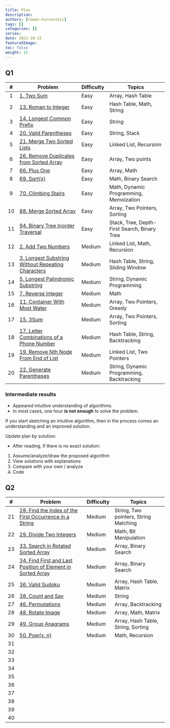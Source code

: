 ```yaml
---
title: Plan
description:
authors: [roman-kurnovskii]
tags: []
categories: []
series:
date: 2022-10-15
featuredImage:
toc: false
weight: 15
---
```


## Q1

|   #   | Problem                                                                                                           | Difficulty | Topics                                       |
| :---: | ----------------------------------------------------------------------------------------------------------------- | ---------- | -------------------------------------------- |
|   1   | [1. Two Sum](../problems/1-two-sum)                                                                               | Easy       | Array, Hash Table                            |
|   2   | [13. Roman to Integer](../problems/13-roman-to-integer)                                                           | Easy       | Hash Table, Math, String                     |
|   3   | [14. Longest Common Prefix](../problems/14-longest-common-prefix)                                                 | Easy       | String                                       |
|   4   | [20. Valid Parentheses](../problems/20-valid-parentheses)                                                         | Easy       | String, Stack                                |
|   5   | [21. Merge Two Sorted Lists](../problems/21-merge-two-sorted-lists)                                               | Easy       | Linked List, Recursion                       |
|   6   | [26. Remove Duplicates from Sorted Array](../problems/26-remove-duplicates-from-sorted-array)                     | Easy       | Array, Two points                            |
|   7   | [66. Plus One](../problems/66-plus-one)                                                                           | Easy       | Array, Math                                  |
|   8   | [69. Sqrt(x)](../problems/69-sqrtx)                                                                               | Easy       | Math, Binary Search                          |
|   9   | [70. Climbing Stairs](../problems/70-climbing-stairs)                                                             | Easy       | Math, Dynamic Programming, Memoization       |
|  10   | [88. Merge Sorted Array](../problems/88-merge-sorted-array)                                                       | Easy       | Array, Two Pointers, Sorting                 |
|  11   | [94. Binary Tree Inorder Traversal](../problems/94-binary-tree-inorder-traversal)                                 | Easy       | Stack, Tree, Depth-First Search, Binary Tree |
|  12   | [2. Add Two Numbers](../problems/2-add-two-numbers)                                                               | Medium     | Linked List, Math, Recursion                 |
|  13   | [3. Longest Substring Without Repeating Characters](../problems/3-longest-substring-without-repeating-characters) | Medium     | Hash Table, String, Sliding Window           |
|  14   | [5. Longest Palindromic Substring](../problems/5-longest-palindromic-substring)                                   | Medium     | String, Dynamic Programming                  |
|  15   | [7. Reverse Integer](../problems/7-reverse-integer)                                                               | Medium     | Math                                         |
|  16   | [11. Container With Most Water](../problems/11-container-with-most-water)                                         | Medium     | Array, Two Pointers, Greedy                  |
|  17   | [15. 3Sum](../problems/15-3sum)                                                                                   | Medium     | Array, Two Pointers, Sorting                 |
|  18   | [17. Letter Combinations of a Phone Number](../problems/17-letter-combinations-of-a-phone-number)                 | Medium     | Hash Table, String, Backtracking             |
|  19   | [19. Remove Nth Node From End of List](../problems/19-remove-nth-node-from-end-of-list)                           | Medium     | Linked List, Two Pointers                    |
|  20   | [22. Generate Parentheses](../problems/22-generate-parentheses)                                                   | Medium     | String, Dynamic Programming, Backtracking    |

### Intermediate results

- Appeared intuitive understanding of algorithms.
- In most cases, one hour **is not enough** to solve the problem.

If you start sketching an intuitive algorithm, then in the process comes an understanding and an improved solution.

Update plan by solution:
- After reading, if there is no exact solution:
1. Assume/analyze/draw the proposed algorithm
2. View solutions with explanations
3. Compare with your own / analyze
4. Code

## Q2

|   #   | Problem                                                                                                                            | Difficulty | Topics                                |
| :---: | ---------------------------------------------------------------------------------------------------------------------------------- | ---------- | ------------------------------------- |
|  21   | [28. Find the Index of the First Occurrence in a String](../problems/28-find-the-index-of-the-first-occurrence-in-a-string/)       | Medium     | String, Two pointers, String Matching |
|  22   | [29. Divide Two Integers](../problems/29-divide-two-integers)                                                                      | Medium     | Math, Bit Manipulation                |
|  23   | [33. Search in Rotated Sorted Array](../problems/33-search-in-rotated-sorted-arrays)                                               | Medium     | Array, Binary Search                  |
|  24   | [34. Find First and Last Position of Element in Sorted Array](../problems/find-first-and-last-position-of-element-in-sorted-array) | Medium     | Array, Binary Search                  |
|  25   | [36. Valid Sudoku](../problems/36-valid-sudoku)                                                                                    | Medium     | Array, Hash Table, Matrix             |
|  26   | [38. Count and Say](../problems/38-count-and-say)                                                                                  | Medium     | String                                |
|  27   | [46. Permutations](../problems/46-permutations)                                                                                    | Medium     | Array, Backtracking                   |
|  28   | [48. Rotate Image](../problems/48-rotate-image)                                                                                    | Medium     | Array, Math, Matrix                   |
|  29   | [49. Group Anagrams](../problems/49-group-anagrams)                                                                                | Medium     | Array, Hash Table, String, Sorting    |
|  30   | [50. Pow(x, n)](../problems/50)                                                                                                    | Medium     | Math, Recursion                       |
|  31   | [](../problems/)                                                                                                                   |            |                                       |
|  32   | [](../problems/)                                                                                                                   |            |                                       |
|  33   | [](../problems/)                                                                                                                   |            |                                       |
|  34   | [](../problems/)                                                                                                                   |            |                                       |
|  35   | [](../problems/)                                                                                                                   |            |                                       |
|  36   | [](../problems/)                                                                                                                   |            |                                       |
|  37   | [](../problems/)                                                                                                                   |            |                                       |
|  38   | [](../problems/)                                                                                                                   |            |                                       |
|  39   | [](../problems/)                                                                                                                   |            |                                       |
|  40   | [](../problems/)                                                                                                                   |            |                                       |

